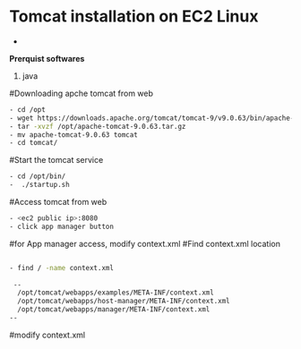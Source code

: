 # Tomcat installation on EC2 Linux
-
**Prerquist softwares**
1. java

#Downloading apche tomcat from web
```sh
- cd /opt
- wget https://downloads.apache.org/tomcat/tomcat-9/v9.0.63/bin/apache-tomcat-9.0.63.tar.gz
- tar -xvzf /opt/apache-tomcat-9.0.63.tar.gz
- mv apache-tomcat-9.0.63 tomcat
- cd tomcat/
```
#Start the tomcat service
```sh
- cd /opt/bin/
-  ./startup.sh
 ```
 
 #Access tomcat from web
```sh
- <ec2 public ip>:8080
- click app manager button

```
#for App manager access, modify context.xml
#Find context.xml location
```sh

- find / -name context.xml 
 
 --
  /opt/tomcat/webapps/examples/META-INF/context.xml
  /opt/tomcat/webapps/host-manager/META-INF/context.xml
  /opt/tomcat/webapps/manager/META-INF/context.xml
--
```
#modify context.xml
```sh



